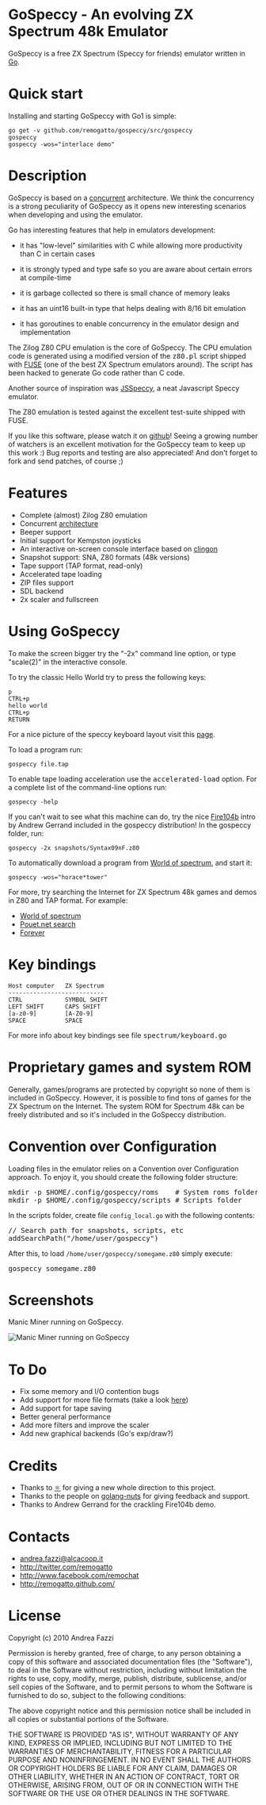 # GoSpeccy - An evolving ZX Spectrum 48k Emulator

GoSpeccy is a free ZX Spectrum (Speccy for friends) emulator
written in [Go](http://golang.org).

# Quick start

Installing and starting GoSpeccy with Go1 is simple:

    go get -v github.com/remogatto/gospeccy/src/gospeccy
    gospeccy
    gospeccy -wos="interlace demo"

# Description

GoSpeccy is based on a [concurrent](http://github.com/remogatto/gospeccy/wiki/Architecture) architecture.
We think the concurrency is a strong peculiarity of GoSpeccy as it opens new
interesting scenarios when developing and using the emulator.

Go has interesting features that help in emulators development:
 
* it has "low-level" similarities with C while allowing more productivity
  than C in certain cases

* it is strongly typed and type safe so you are aware about certain errors at
  compile-time

* it is garbage collected so there is small chance of memory leaks

* it has an uint16 built-in type that helps dealing with 8/16 bit
  emulation

* it has goroutines to enable concurrency in the emulator design
  and implementation

The Zilog Z80 CPU emulation is the core of GoSpeccy. The CPU emulation
code is generated using a modified version of the <tt>z80.pl</tt> script
shipped with [FUSE](http://fuse-emulator.sourceforge.net/) (one of the best ZX
Spectrum emulators around). The script has been hacked to generate Go
code rather than C code.

Another source of inspiration was
[JSSpeccy](http://matt.west.co.tt/spectrum/jsspeccy/), a neat
Javascript Speccy emulator.

The Z80 emulation is tested against the excellent test-suite shipped
with FUSE.

If you like this software, please watch it on
[github](http://github.com/remogatto/gospeccy)! Seeing a growing
number of watchers is an excellent motivation for the GoSpeccy team to
keep up this work :) Bug reports and testing are also appreciated! And
don't forget to fork and send patches, of course ;)

# Features

* Complete (almost) Zilog Z80 emulation
* Concurrent [architecture](http://github.com/remogatto/gospeccy/wiki/Architecture)
* Beeper support
* Initial support for Kempston joysticks
* An interactive on-screen console interface based on [clingon](http://github.com/remogatto/clingon)
* Snapshot support: SNA, Z80 formats (48k versions)
* Tape support (TAP format, read-only)
* Accelerated tape loading
* ZIP files support
* SDL backend
* 2x scaler and fullscreen

# Using GoSpeccy

To make the screen bigger try the "-2x" command line option,
or type "scale(2)" in the interactive console.

To try the classic Hello World try to press the following keys:

    p
    CTRL+p
    hello world
    CTRL+p
    RETURN

For a nice picture of the speccy keyboard layout visit this
[page](http://www.guybrush.demon.co.uk/spectrum/docs/Basic.htm).

To load a program run:

    gospeccy file.tap

To enable tape loading acceleration use the <tt>accelerated-load</tt>
option. For a complete list of the command-line options run:

    gospeccy -help

If you can't wait to see what this machine can do, try the nice
[Fire104b](http://pouet.net/prod.php?which=54076) intro by Andrew
Gerrand included in the gospeccy distribution! In the gospeccy folder,
run:

    gospeccy -2x snapshots/Syntax09nF.z80

To automatically download a program from [World of spectrum](http://www.worldofspectrum.org),
and start it:

    gospeccy -wos="horace*tower"

For more, try searching the Internet for ZX Spectrum 48k
games and demos in Z80 and TAP format. For example:

* [World of spectrum](http://www.worldofspectrum.org/archive.html)
* [Pouet.net search](http://pouet.net/prodlist.php?platform[]=ZX+Spectrum)
* [Forever](http://forever.zeroteam.sk/download.htm)

# Key bindings

    Host computer   ZX Spectrum
    ---------------------------
    CTRL            SYMBOL SHIFT
    LEFT SHIFT      CAPS SHIFT
    [a-z0-9]        [A-Z0-9]
    SPACE           SPACE

For more info about key bindings see file <tt>spectrum/keyboard.go</tt>

# Proprietary games and system ROM

Generally, games/programs are protected by copyright so none of them
is included in GoSpeccy. However, it is possible to find tons of games for
the ZX Spectrum on the Internet. The system ROM for Spectrum 48k can be freely
distributed and so it's included in the GoSpeccy distribution.

# Convention over Configuration

Loading files in the emulator relies on a Convention over
Configuration approach. To enjoy it, you should create the following
folder structure:

<pre>
mkdir -p $HOME/.config/gospeccy/roms	# System roms folder
mkdir -p $HOME/.config/gospeccy/scripts	# Scripts folder
</pre>

In the scripts folder, create file `config_local.go` with the following
contents:

<pre>
// Search path for snapshots, scripts, etc
addSearchPath("/home/user/gospeccy")
</pre>

After this, to load `/home/user/gospeccy/somegame.z80` simply execute:

<pre>
gospeccy somegame.z80
</pre>

# Screenshots

Manic Miner running on GoSpeccy.

![Manic Miner running on GoSpeccy](http://sites.google.com/site/remogatto/gospeccy_running_scaled.png)

# To Do

* Fix some memory and I/O contention bugs
* Add support for more file formats (take a look [here](http://www.worldofspectrum.org/faq/reference/formats.htm))
* Add support for tape saving
* Better general performance
* Add more filters and improve the scaler
* Add new graphical backends (Go's exp/draw?)

# Credits

* Thanks to [⚛](http://github.com/0xe2-0x9a-0x9b) for giving a new
  whole direction to this project.
* Thanks to the people on
  [golang-nuts](http://groups.google.com/group/golang-nuts) for giving
  feedback and support.
* Thanks to Andrew Gerrand for the crackling Fire104b demo.

# Contacts

* andrea.fazzi@alcacoop.it
* http://twitter.com/remogatto
* http://www.facebook.com/remochat
* http://remogatto.github.com/

# License

Copyright (c) 2010 Andrea Fazzi

Permission is hereby granted, free of charge, to any person obtaining
a copy of this software and associated documentation files (the
"Software"), to deal in the Software without restriction, including
without limitation the rights to use, copy, modify, merge, publish,
distribute, sublicense, and/or sell copies of the Software, and to
permit persons to whom the Software is furnished to do so, subject to
the following conditions:

The above copyright notice and this permission notice shall be
included in all copies or substantial portions of the Software.

THE SOFTWARE IS PROVIDED "AS IS", WITHOUT WARRANTY OF ANY KIND,
EXPRESS OR IMPLIED, INCLUDING BUT NOT LIMITED TO THE WARRANTIES OF
MERCHANTABILITY, FITNESS FOR A PARTICULAR PURPOSE AND
NONINFRINGEMENT. IN NO EVENT SHALL THE AUTHORS OR COPYRIGHT HOLDERS BE
LIABLE FOR ANY CLAIM, DAMAGES OR OTHER LIABILITY, WHETHER IN AN ACTION
OF CONTRACT, TORT OR OTHERWISE, ARISING FROM, OUT OF OR IN CONNECTION
WITH THE SOFTWARE OR THE USE OR OTHER DEALINGS IN THE SOFTWARE.

